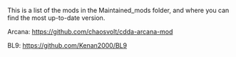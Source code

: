 This is a list of the mods in the Maintained_mods folder, and where you can find the most up-to-date version. 

Arcana:
https://github.com/chaosvolt/cdda-arcana-mod

BL9:
https://github.com/Kenan2000/BL9